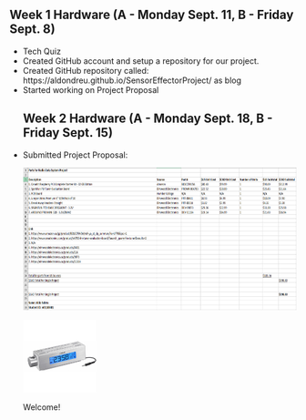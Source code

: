 <html>
  <head>
        <h2>Week 1 Hardware (A - Monday Sept. 11, B - Friday Sept. 8)</h2>
  </head>
  <body>
<ul>
  <li>Tech Quiz</li>
  <li>Created GitHub account and setup a repository for our project.</li>
  <li>Created GitHub repository called: https://aldondreu.github.io/SensorEffectorProject/ as blog</li>
  <li>Started working on Project Proposal</li>
  
 <head> 
      <h2>Week 2 Hardware (A - Monday Sept. 18, B - Friday Sept. 15)</h2>
 </head>
  <li>Submitted Project Proposal:</li>
  
<img src="https://raw.githubusercontent.com/AldoNdreu/SensorEffectorProject/master/pictures/ProjectBudgetAldoNdreu.PNG" alt="Budget" width="500" height="250"><br>


<img src="https://raw.githubusercontent.com/AldoNdreu/SensorEffectorProject/master/pictures/radio.JPG" alt="RadioPic" width="128" height="128">

<p>Welcome!</p>
</body>
  </html>
